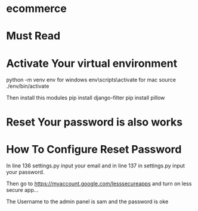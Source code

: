 # ecommerce

# Must Read

# Activate Your virtual environment
python -m venv env
for windows
env\scripts\activate
for mac
source ./env/bin/activate

Then install this modules 
pip install django-filter
pip install pillow
# Reset Your password is also works

# How To Configure Reset Password
In line 136 settings.py input your email and in line 137 in settings.py input your password.

Then go to https://myaccount.google.com/lesssecureapps and turn on less secure app...

The Username to the admin panel is sam and the password is oke
